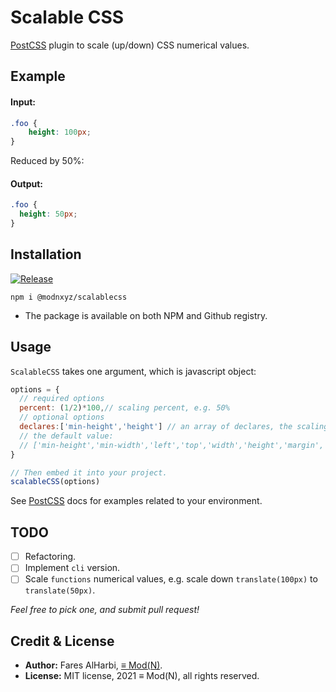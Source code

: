 # Scalable CSS

[PostCSS] plugin to scale (up/down) CSS numerical values.

[PostCSS]: https://github.com/postcss/postcss
[≡ Mod(N)]: https://modn.xyz

## Example

#### Input:
```css
.foo {
    height: 100px;
}
```
Reduced by 50%:
#### Output:
```css
.foo {
  height: 50px;
}
```

## Installation
[![Release](https://github.com/ModNxyz/ScalableCSS/actions/workflows/npm-publish.yml/badge.svg)](https://github.com/ModNxyz/ScalableCSS/actions/workflows/npm-publish.yml)
```
npm i @modnxyz/scalablecss
```
- The package is available on both NPM and Github registry.
## Usage
`ScalableCSS` takes one argument, which is javascript object:
```js
options = {
  // required options 
  percent: (1/2)*100,// scaling percent, e.g. 50%
  // optional options
  declares:['min-height','height'] // an array of declares, the scaling will apply **only** to it.
  // the default value: 
  // ['min-height','min-width','left','top','width','height','margin', 'padding', 'font-size', 'line-height', 'transform'];
}

// Then embed it into your project.
scalableCSS(options)
```

See [PostCSS] docs for examples related to your environment.

## TODO
- [ ] Refactoring.
- [ ] Implement `cli` version.
- [ ] Scale `functions` numerical values, e.g. scale down `translate(100px)` to `translate(50px)`.

*Feel free to pick one, and submit pull request!*
## Credit & License
- **Author:** Fares AlHarbi, [≡ Mod(N)].
- **License:** MIT license, 2021 ≡ Mod(N), all rights reserved.
